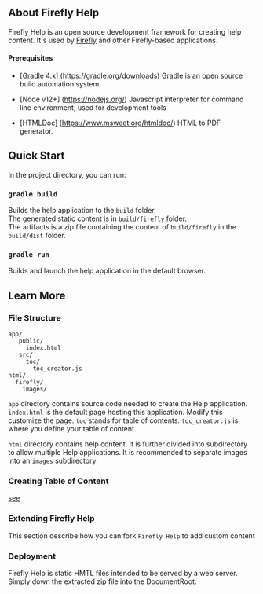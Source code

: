 ## About Firefly Help

Firefly Help is an open source development framework for creating help content.  It's used by [Firefly](https://github.com/Caltech-IPAC/firefly-help/)
and other Firefly-based applications.


#### Prerequisites
 -  [Gradle 4.x] (https://gradle.org/downloads)
    Gradle is an open source build automation system.

 -  [Node v12+] (https://nodejs.org/) 
    Javascript interpreter for command line environment, used for development tools

 -  [HTMLDoc] (https://www.msweet.org/htmldoc/)
    HTML to PDF generator. 
 

## Quick Start

In the project directory, you can run:

### `gradle build`

Builds the help application to the `build` folder.  
The generated static content is in `build/firefly` folder.    
The artifacts is a zip file containing the content of `build/firefly` in the `build/dist` folder. 


### `gradle run`

Builds and launch the help application in the default browser.


## Learn More

### File Structure

    app/
       public/
         index.html
       src/
         toc/
           toc_creator.js        
    html/
      firefly/
        images/


`app` directory contains source code needed to create the Help application.  
`index.html` is the default page hosting this application.  Modify this customize the page.
`toc` stands for table of contents.  `toc_creator.js` is where you define your table of content.

`html` directory contains help content.  It is further divided into subdirectory to allow multiple Help applications.
It is recommended to separate images into an `images` subdirectory


### Creating Table of Content

[see](app/src/toc/toc_creator.js)

### Extending Firefly Help

This section describe how you can fork `Firefly Help` to add custom content

### Deployment

Firefly Help is static HMTL files intended to be served by a web server.  Simply down the extracted zip file into the DocumentRoot.  
